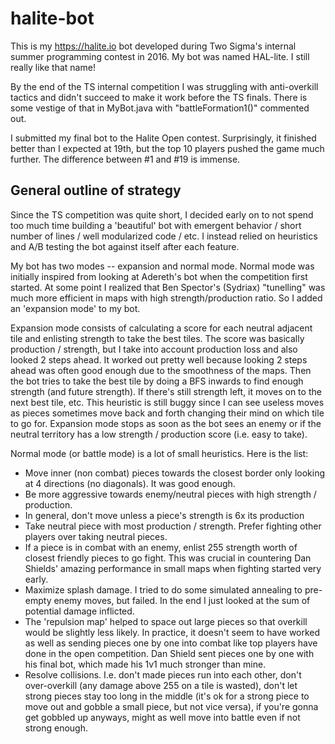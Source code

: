 # halite-bot
This is my https://halite.io bot developed during Two Sigma's internal summer programming contest in 2016. My bot was named HAL-lite. I still really like that name!

By the end of the TS internal competition I was struggling with anti-overkill tactics and didn't succeed to make it work before the TS finals. There is some vestige of that in MyBot.java with "battleFormation1()" commented out.

I submitted my final bot to the Halite Open contest. Surprisingly, it finished better than I expected at 19th, but the top 10 players pushed the game much further. The difference between #1 and #19 is immense.

## General outline of strategy

Since the TS competition was quite short, I decided early on to not spend too much time building a 'beautiful' bot with emergent behavior / short number of lines / well modularized code / etc. I instead relied on heuristics and A/B testing the bot against itself after each feature.

My bot has two modes -- expansion and normal mode. Normal mode was initially inspired from looking at Adereth's bot when the competition first started. At some point I realized that Ben Spector's (Sydriax) "tunelling" was much more efficient in maps with high strength/production ratio. So I added an 'expansion mode' to my bot.

Expansion mode consists of calculating a score for each neutral adjacent tile and enlisting strength to take the best tiles. 
The score was basically production / strength, but I take into account production loss and also looked 2 steps ahead. It worked out pretty well because looking 2 steps ahead was often good enough due to the smoothness of the maps.
Then the bot tries to take the best tile by doing a BFS inwards to find enough strength (and future strength). If there's still strength left, it moves on to the next best tile, etc.
This heuristic is still buggy since I can see useless moves as pieces sometimes move back and forth changing their mind on which tile to go for.
Expansion mode stops as soon as the bot sees an enemy or if the neutral territory has a low strength / production score (i.e. easy to take).

Normal mode (or battle mode) is a lot of small heuristics. Here is the list:
- Move inner (non combat) pieces towards the closest border only looking at 4 directions (no diagonals). It was good enough.
- Be more aggressive towards enemy/neutral pieces with high strength / production.
- In general, don't move unless a piece's strength is 6x its production
- Take neutral piece with most production / strength. Prefer fighting other players over taking neutral pieces.
- If a piece is in combat with an enemy, enlist 255 strength worth of closest friendly pieces to go fight. This was crucial in countering Dan Shields' amazing performance in small maps when fighting started very early.
- Maximize splash damage. I tried to do some simulated annealing to pre-empty enemy moves, but failed. In the end I just looked at the sum of potential damage inflicted.
- The 'repulsion map' helped to space out large pieces so that overkill would be slightly less likely. In practice, it doesn't seem to have worked as well as sending pieces one by one into combat like top players have done in the open competition. Dan Shield sent pieces one by one with his final bot, which made his 1v1 much stronger than mine.
- Resolve collisions. I.e. don't made pieces run into each other, don't over-overkill (any damage above 255 on a tile is wasted), don't let strong pieces stay too long in the middle (it's ok for a strong piece to move out and gobble a small piece, but not vice versa), if you're gonna get gobbled up anyways, might as well move into battle even if not strong enough.

